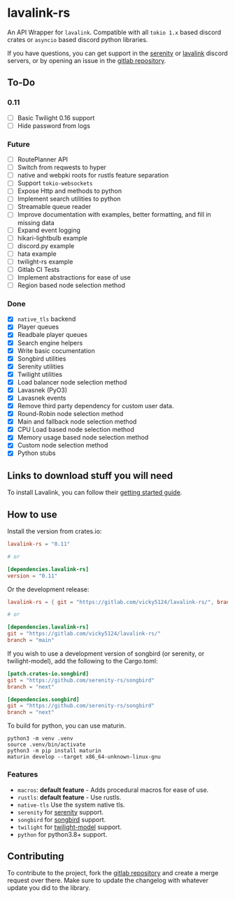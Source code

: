 # lavalink-rs

An API Wrapper for `lavalink`. Compatible with all `tokio 1.x` based discord crates or `asyncio` based discord python libraries.

If you have questions, you can get support in the [serenity](https://discord.gg/serenity-rs) or [lavalink](https://discord.gg/2rpnXNfRRU) discord servers, or by opening an issue in the [gitlab repository](https://gitlab.com/vicky5124/lavalink-rs).

## To-Do

### 0.11

- [ ] Basic Twilight 0.16 support
- [ ] Hide password from logs

### Future

- [ ] RoutePlanner API
- [ ] Switch from reqwests to hyper
- [ ] native and webpki roots for rustls feature separation
- [ ] Support `tokio-websockets`
- [ ] Expose Http and methods to python
- [ ] Implement search utilities to python
- [ ] Streamable queue reader
- [ ] Improve documentation with examples, better formatting, and fill in missing data
- [ ] Expand event logging
- [ ] hikari-lightbulb example
- [ ] discord.py example
- [ ] hata example
- [ ] twilight-rs example
- [ ] Gitlab CI Tests
- [ ] Implement abstractions for ease of use
- [ ] Region based node selection method

### Done

- [x] `native_tls` backend
- [x] Player queues
- [x] Readbale player queues
- [x] Search engine helpers
- [x] Write basic cocumentation
- [x] Songbird utilities
- [x] Serenity utilities
- [x] Twilight utilities
- [x] Load balancer node selection method
- [x] Lavasnek (PyO3)
- [x] Lavasnek events
- [x] Remove third party dependency for custom user data.
- [x] Round-Robin node selection method
- [x] Main and fallback node selection method
- [x] CPU Load based node selection method
- [x] Memory usage based node selection method
- [x] Custom node selection method
- [x] Python stubs

## Links to download stuff you will need

To install Lavalink, you can follow their [getting started guide](https://lavalink.dev/getting-started/index.html).

## How to use

Install the version from crates.io:

```toml
lavalink-rs = "0.11"

# or

[dependencies.lavalink-rs]
version = "0.11"
```

Or the development release:

```toml
lavalink-rs = { git = "https://gitlab.com/vicky5124/lavalink-rs/", branch = "main"}

# or

[dependencies.lavalink-rs]
git = "https://gitlab.com/vicky5124/lavalink-rs/"
branch = "main"
```

If you wish to use a development version of songbird (or serenity, or twilight-model), add the following to the Cargo.toml:

```toml
[patch.crates-io.songbird]
git = "https://github.com/serenity-rs/songbird"
branch = "next"

[dependencies.songbird]
git = "https://github.com/serenity-rs/songbird"
branch = "next"
```

To build for python, you can use maturin.

```
python3 -m venv .venv
source .venv/bin/activate
python3 -m pip install maturin
maturin develop --target x86_64-unknown-linux-gnu
```

### Features

- `macros`: **default feature** - Adds procedural macros for ease of use.
- `rustls`: **default feature** - Use rustls.
- `native-tls` Use the system native tls.
- `serenity` for [serenity](https://lib.rs/crates/serenity) support.
- `songbird` for [songbird](https://lib.rs/crates/songbird) support.
- `twilight` for [twilight-model](https://lib.rs/crates/twilight-model) support.
- `python` for python3.8+ support.

## Contributing

To contribute to the project, fork the [gitlab repository](https://gitlab.com/vicky5124/lavalink-rs) and create a merge request over there. Make sure to update the changelog with whatever update you did to the library.
